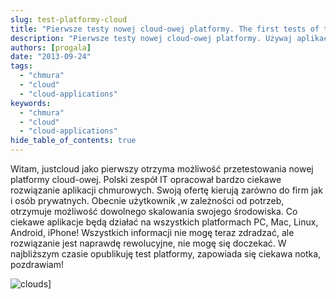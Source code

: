 ```yaml
---
slug: test-platformy-cloud
title: "Pierwsze testy nowej cloud-owej platformy. The first tests of the new cloud platform."
description: "Pierwsze testy nowej cloud-owej platformy. Używaj aplikacji na każdym urządzeniu bez ich instalacji, a o mocy potężnych serwerów obliczeniowych."
authors: [progala]
date: "2013-09-24"
tags: 
  - "chmura"
  - "cloud"
  - "cloud-applications"
keywords:
  - "chmura"
  - "cloud"
  - "cloud-applications"
hide_table_of_contents: true
---
```


Witam, justcloud jako pierwszy otrzyma możliwość przetestowania nowej platformy cloud-owej. Polski zespół IT opracował bardzo ciekawe rozwiązanie aplikacji chmurowych. Swoją ofertę kierują zarówno do firm jak i osób prywatnych. Obecnie użytkownik ,w zależności od potrzeb, otrzymuje możliwość dowolnego skalowania swojego środowiska. Co ciekawe aplikacje będą działać na wszystkich platformach PC, Mac, Linux, Android, iPhone! Wszystkich informacji nie mogę teraz zdradzać, ale rozwiązanie jest naprawdę rewolucyjne, nie mogę się doczekać. W najbliższym czasie opublikuję test platformy, zapowiada się ciekawa notka, pozdrawiam!

![clouds](images/clouds.jpg)]
